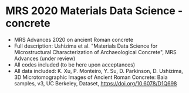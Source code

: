 # MRS 2020 Materials Data Science - concrete
- MRS Advances 2020 on ancient Roman concrete
- Full description: Ushizima et al. "Materials Data Science for Microstructural Characterization of Archaeological Concrete", MRS Advances (under review)
- All codes included (to be here upon acceptances)
- All data included: K. Xu, P. Monteiro, Y. Su, D. Parkinson, D. Ushizima, 3D Microtomographic Images of Ancient Roman Concrete: Baia samples, v3, UC Berkeley, Dataset, https://doi.org/10.6078/D1Q698
